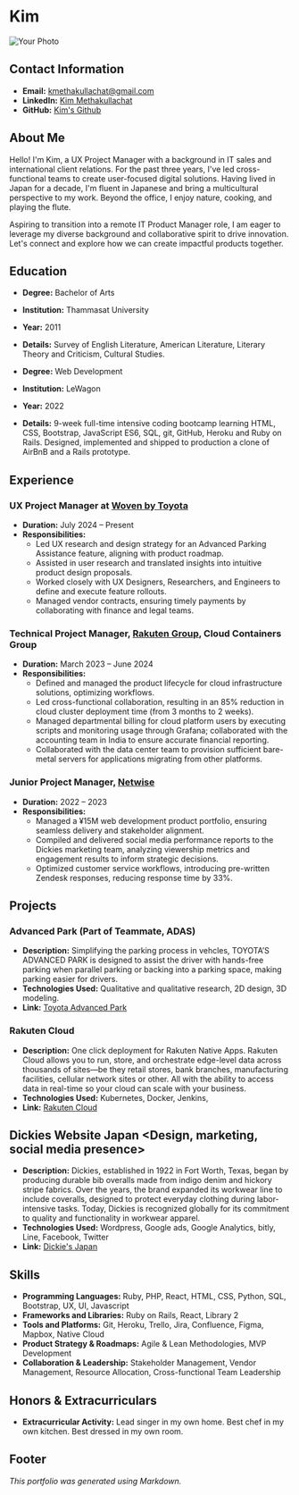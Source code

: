 # Kim 

![Your Photo](path/to/your/photo.jpg)

## Contact Information

- **Email:** [kmethakullachat@gmail.com](mailto:kmethakullachat@gmail.com) 
- **LinkedIn:** [Kim Methakullachat](https://www.linkedin.com/in/duangrudee-m/)
- **GitHub:** [Kim's Github](https://github.com/Sleepycatfuji)

## About Me
​Hello! I'm Kim, a UX Project Manager with a background in IT sales and international client relations. For the past three years, I've led cross-functional teams to create user-focused digital solutions. Having lived in Japan for a decade, I'm fluent in Japanese and bring a multicultural perspective to my work. Beyond the office, I enjoy nature, cooking, and playing the flute.

Aspiring to transition into a remote IT Product Manager role, I am eager to leverage my diverse background and collaborative spirit to drive innovation. Let's connect and explore how we can create impactful products together.

## Education

- **Degree:** Bachelor of Arts
- **Institution:** Thammasat University
- **Year:** 2011
- **Details:** Survey of English Literature, American Literature, Literary Theory and Criticism, Cultural Studies.

- **Degree:** Web Development
- **Institution:** LeWagon
- **Year:** 2022
- **Details:** 9-week full-time intensive coding bootcamp learning HTML, CSS, Bootstrap, JavaScript ES6, SQL, git, GitHub, Heroku and Ruby on Rails. Designed, implemented and shipped to production a clone of AirBnB and a Rails prototype.

## Experience

### UX Project Manager at [Woven by Toyota](https://woven.toyota/en/)

- **Duration:** July 2024 – Present
- **Responsibilities:**
  - Led UX research and design strategy for an Advanced Parking Assistance feature, aligning with product roadmap.
  - Assisted in user research and translated insights into intuitive product design proposals.
  - Worked closely with UX Designers, Researchers, and Engineers to define and execute feature rollouts.
  - Managed vendor contracts, ensuring timely payments by collaborating with finance and legal teams.

### Technical Project Manager, [Rakuten Group](https://global.rakuten.com/corp/), Cloud Containers Group

- **Duration:** March 2023 – June 2024
- **Responsibilities:**
  - Defined and managed the product lifecycle for cloud infrastructure solutions, optimizing workflows.
  - Led cross-functional collaboration, resulting in an 85% reduction in cloud cluster deployment time (from 3 months to 2 weeks).
  - Managed departmental billing for cloud platform users by executing scripts and monitoring usage through Grafana; collaborated with the accounting team in India to ensure accurate
financial reporting.
  - ​Collaborated with the data center team to provision sufficient bare-metal servers for applications migrating from other platforms.
 
### Junior Project Manager, [Netwise](https://www.netwise.jp/ja/)
- **Duration:** 2022 – 2023
- **Responsibilities:**
  - Managed a ¥15M web development product portfolio, ensuring seamless delivery and stakeholder alignment.
  - ​Compiled and delivered social media performance reports to the Dickies marketing team, analyzing viewership metrics and engagement results to inform strategic decisions.
  - Optimized customer service workflows, introducing pre-written Zendesk responses, reducing response time by 33%.

## Projects

### Advanced Park (Part of Teammate, ADAS)

- **Description:** Simplifying the parking process in vehcles, TOYOTA’S ADVANCED PARK is designed to assist the driver with hands-free parking when parallel parking or backing into a parking space, making parking easier for drivers.
- **Technologies Used:** Qualitative and qualitative research, 2D design, 3D modeling.
- **Link:** [Toyota Advanced Park]([https://github.com/yourusername/project-repo](https://www.toyota.com/content/dam/toyota/brochures/pdf/2022/Toyota_Advanced_Park_Overview.pdf))

### Rakuten Cloud

- **Description:** One click deployment for Rakuten Native Apps. Rakuten Cloud allows you to run, store, and orchestrate edge-level data across thousands of sites—be they retail stores, bank branches, manufacturing facilities, cellular network sites or other. All with the ability to access data in real-time so your cloud can scale with your business.
- **Technologies Used:** Kubernetes, Docker, Jenkins, 
- **Link:** [Rakuten Cloud](https://cloud.rakuten.com/)

## Dickies Website Japan <Design, marketing, social media presence>
- **Description:** ​Dickies, established in 1922 in Fort Worth, Texas, began by producing durable bib overalls made from indigo denim and hickory stripe fabrics. Over the years, the brand expanded its workwear line to include coveralls, designed to protect everyday clothing during labor-intensive tasks. Today, Dickies is recognized globally for its commitment to quality and functionality in workwear apparel.
- **Technologies Used:** Wordpress, Google ads, Google Analytics, bitly, Line, Facebook, Twitter
- **Link:** [Dickie's Japan](https://www.dickies.jp/)

## Skills

- **Programming Languages:** Ruby, PHP, React, HTML, CSS, Python, SQL, Bootstrap, UX, UI, Javascript
- **Frameworks and Libraries:** Ruby on Rails, React, Library 2
- **Tools and Platforms:** Git, Heroku, Trello, Jira, Confluence, Figma, Mapbox, Native Cloud
- **Product Strategy & Roadmaps:** Agile & Lean Methodologies, MVP Development
- **Collaboration & Leadership:** Stakeholder Management, Vendor Management, Resource Allocation, Cross-functional Team Leadership

## Honors & Extracurriculars

- **Extracurricular Activity:**
  Lead singer in my own home.
  Best chef in my own kitchen.
  Best dressed in my own room.

## Footer

*This portfolio was generated using Markdown.*


